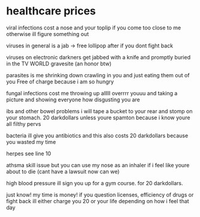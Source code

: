 # healthcare prices
viral infections cost a nose and your toplip if you come too close to me otherwise ill figure something out

viruses in general is a jab -> free lollipop after if you dont fight back

viruses on electronic darkners get jabbed with a knife and promptly buried in the TV WORLD gravesite (an honor btw)

parasites is me shrinking down crawling in you and just eating them out of you Free of charge because i am so hungry

fungal infections cost me throwing up alllll overrrr youuu and taking a picture and showing everyone how disgusting you are

ibs and other bowel problems i will tape a bucket to your rear and stomp on your stomach.
20 darkdollars unless youre spamton because i know youre all filthy pervs

bacteria ill give you antibiotics and this also costs 20 darkdollars because you wasted my time

herpes see line 10

athsma skill issue but you can use my nose as an inhaler if i feel like youre about to die (cant have a lawsuit now can we)

high blood pressure ill sign you up for a gym course. for 20 darkdollars.

just know! my time is money! if you question licenses, efficiency of drugs or fight back ill either charge you 20 or your life depending on how i feel that day
